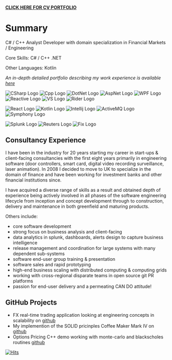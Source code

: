 **[CLICK HERE FOR CV PORTFOLIO](https://bleunguts.github.io/bleunguts/portfolio)** 
# Summary

C# / C++ Analyst Developer with domain specialization in Financial Markets / Engineering 

Core Skills: C# / C++ .NET

Other Languages: Kotlin 

*An in-depth detailed portfolio describing my work experience is available* *[here](https://bleunguts.github.io/bleunguts/portfolio)*

![CSharp Logo](https://bleunguts.github.io/bleunguts/images/tech/csharplogo.PNG)
![Cpp Logo](https://bleunguts.github.io/bleunguts/images/tech/cpluspluslogo.PNG)
![DotNet Logo](https://bleunguts.github.io/bleunguts/images/tech/DotNetCoreLogo.PNG)
![AspNet Logo](https://bleunguts.github.io/bleunguts/images/tech/AspNetLogo.PNG)
![WPF Logo](https://bleunguts.github.io/bleunguts/images/tech/WPFLogo.PNG)
![Reactive Logo](https://bleunguts.github.io/bleunguts/images/tech/ReactiveLogo.PNG)
![VS Logo](https://bleunguts.github.io/bleunguts/images/tech/VsLogo.PNG)
![Rider Logo](https://bleunguts.github.io/bleunguts/images/tech/jetbrainsriderlogo.PNG)

![React Logo](https://bleunguts.github.io/bleunguts/images/tech/ReactLogo3.PNG)
![Kotlin Logo](https://bleunguts.github.io/bleunguts/images/tech/kotlinlogo.PNG)
![Intellij Logo](https://bleunguts.github.io/bleunguts/images/tech/IntellijLogo.PNG)
![ActiveMQ Logo](https://bleunguts.github.io/bleunguts/images/tech/ActiveMQLogo.PNG)
![Symphony Logo](https://bleunguts.github.io/bleunguts/images/tech/SymphonyLogo.PNG)

![Splunk Logo](https://bleunguts.github.io/bleunguts/images/tech/splunkenterpriselogo.PNG)
![Reuters Logo](https://bleunguts.github.io/bleunguts/images/tech/ReutersLogo.PNG)
![Fix Logo](https://bleunguts.github.io/bleunguts/images/tech/FixLogo.PNG)

## Consultancy Experience
I have been in the industry for 20 years starting my career in start-ups & client-facing consultancies with the first eight years primarily in engineering software (door controllers, smart card, digital video recording surveillance, laser animation).  In 2008 I decided to move to UK to specialize in the domain of finance and have been working for investment banks and other financial institutions since.

I have acquired a diverse range of skills as a result and obtained depth of experience being actively involved in all phases of the software engineering lifecycle from inception and concept development through to construction, delivery and maintenance in both greenfield and maturing products.

Others include:
* core software development
* strong focus on business analysis and client-facing
* data analytics in splunk, dashboards, alerts design to capture business intelligence
* release management and coordination for large systems with many dependent sub-systems
* software end-user group training & presentation
* software sales and rapid prototyping
* high-end business scaling with distributed computing & computing grids
* working with cross-regional disparate teams in open source git PR platforms
* passion for end-user delivery and a permeating CAN DO attitude!

## GitHub Projects
* FX real-time trading application looking at engineering concepts in scalability on [github](https://github.com/bleunguts/FXTrader) 
* My implemention of the SOLID pricinples Coffee Maker Mark IV on [github](https://github.com/bleunguts/CoffeeMaker)
* Options Pricing C++ demo working with monte-carlo and blackscholes routines [github](https://github.com/bleunguts/OptionsPricerCpp)

[![Hits](https://hits.seeyoufarm.com/api/count/incr/badge.svg?url=https%3A%2F%2Fbleunguts.github.io%2Fbleunguts&count_bg=%2379C83D&title_bg=%23555555&icon=clyp.svg&icon_color=%23E7E7E7&title=hits&edge_flat=false)](https://hits.seeyoufarm.com)
